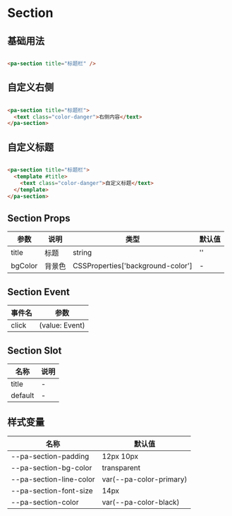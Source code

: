 # Section

<!--codes start-->

## 基础用法

```html [template]

<pa-section title="标题栏" />

```
## 自定义右侧

```html [template]

<pa-section title="标题栏">
  <text class="color-danger">右侧内容</text>
</pa-section>

```
## 自定义标题

```html [template]

<pa-section title="标题栏">
  <template #title>
    <text class="color-danger">自定义标题</text>
  </template>
</pa-section>

```

<!--codes end-->

## Section Props

<!--props start-->

| 参数 | 说明 | 类型 | 默认值 |
| --- | ----- | --- | --- |
| title | 标题 | string |  '' |
| bgColor | 背景色 | CSSProperties['background-color'] | - |

<!--props end-->

## Section Event

<!--event start-->

| 事件名 | 参数 |
| --- | --- |
| click | (value: Event)  |

<!--event end-->

## Section Slot

<!--slot start-->

| 名称 | 说明 |
| --- | --- |
| title | - |
| default | - |

<!--slot end-->

## 样式变量

<!--cssVar start-->

| 名称 | 默认值 |
| --- | --- |
| --pa-section-padding | 12px 10px |
| --pa-section-bg-color | transparent |
| --pa-section-line-color | var(--pa-color-primary) |
| --pa-section-font-size | 14px |
| --pa-section-color | var(--pa-color-black) |

<!--cssVar end-->

